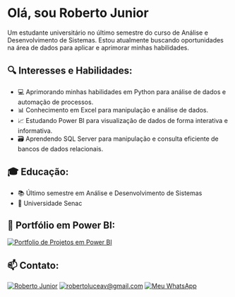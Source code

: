 # Olá, sou Roberto Junior
Um estudante universitário no último semestre do curso de Análise e Desenvolvimento de Sistemas. Estou atualmente buscando oportunidades na área de dados para aplicar e aprimorar minhas habilidades.

## 🔍 Interesses e Habilidades:
- 💻 Aprimorando minhas habilidades em Python para análise de dados e automação de processos.
- 📊 Conhecimento em Excel para manipulação e análise de dados.
- 📈 Estudando Power BI para visualização de dados de forma interativa e informativa.
- 🗃️ Aprendendo SQL Server para manipulação e consulta eficiente de bancos de dados relacionais.

## 🎓 Educação:
- 📚 Último semestre em Análise e Desenvolvimento de Sistemas
- 🏫 Universidade Senac

## 🚀 Portfólio em Power BI:
<a href="robertolucenav@gmail.com" target="_blank"><img src="https://img.shields.io/badge/website-000000?style=for-the-badge&logo=About.me&logoColor=white" target ="_blank" title="Portfolio de Projetos em Power BI"></a>

## 📫 Contato:
<a href="https://www.linkedin.com/in/roberto-junior-71874323b/" target="_blank"><img src="https://img.shields.io/badge/LinkedIn-0077B5?style=for-the-badge&logo=linkedin&logoColor=white" target ="_blank" title="Roberto Junior"></a>
<a href="robertolucenav@gmail.com" target="_blank"><img src="https://img.shields.io/badge/Gmail-D14836?style=for-the-badge&logo=gmail&logoColor=white" target ="_blank" title="robertoluceav@gmail.com"></a>
<a href="https://wa.me/+5511953713596" target="_blank"><img src="https://img.shields.io/badge/WhatsApp-25D366?style=for-the-badge&logo=whatsapp&logoColor=white" title="Meu WhatsApp"></a>
